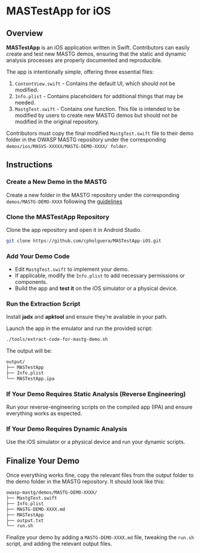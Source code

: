 # MASTestApp for iOS

## Overview

**MASTestApp** is an iOS application written in Swift. Contributors can easily create and test new MASTG demos, ensuring that the static and dynamic analysis processes are properly documented and reproducible.

The app is intentionally simple, offering three essential files:

1. `ContentView.swift` - Contains the default UI, which should not be modified.
2. `Info.plist` - Contains placeholders for additional things that may be needed.
3. `MastgTest.swift` - Contains one function. This file is intended to be modified by users to create new MASTG demos but should not be modified in the original repository.

Contributors must copy the final modified `MastgTest.swift` file to their demo folder in the OWASP MASTG repository under the corresponding `demos/ios/MASVS-XXXXX/MASTG-DEMO-XXXX/ folder`.

## Instructions

### Create a New Demo in the MASTG

Create a new folder in the MASTG repository under the corresponding `demos/MASTG-DEMO-XXXX` following the [guidelines](https://docs.google.com/document/d/1EMsVdfrDBAu0gmjWAUEs60q-fWaOmDB5oecY9d9pOlg/edit#heading=h.y294y561hx14)

### Clone the MASTestApp Repository

Clone the app repository and open it in Android Studio.

```sh
git clone https://github.com/cpholguera/MASTestApp-iOS.git
```

### Add Your Demo Code

- Edit `MastgTest.swift` to implement your demo.
- If applicable, modify the `Info.plist` to add necessary permissions or components.
- Build the app and **test it** on the iOS simulator or a physical device.

### Run the Extraction Script

Install **jadx** and **apktool** and ensure they're available in your path.

Launch the app in the emulator and run the provided script:

```sh
./tools/extract-code-for-mastg-demo.sh
```

The output will be:

```sh
output/
├── MASTestApp
├── Info.plist
└── MASTestApp.ipa
```

### If Your Demo Requires Static Analysis (Reverse Engineering)

Run your reverse-engineering scripts on the compiled app (IPA) and ensure everything works as expected.

### If Your Demo Requires Dynamic Analysis

Use the iOS simulator or a physical device and run your dynamic scripts.

## Finalize Your Demo

Once everything works fine, copy the relevant files from the output folder to the demo folder in the MASTG repository. It should look like this:

```sh
owasp-mastg/demos/MASTG-DEMO-XXXX/
├── MastgTest.swift
├── Info.plist
├── MASTG-DEMO-XXXX.md
├── MASTestApp
├── output.txt
└── run.sh
```

Finalize your demo by adding a `MASTG-DEMO-XXXX.md` file, tweaking the `run.sh` script, and adding the relevant output files.
